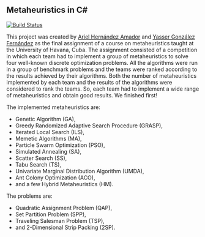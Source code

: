 Metaheuristics in C#
--------------------

[![Build Status](https://travis-ci.org/yasserglez/metaheuristics.svg?branch=master)](https://travis-ci.org/yasserglez/metaheuristics)

This project was created by [Ariel Hernández Amador][gnuaha7] and
[Yasser González Fernández][ygf] as the final assignment of a
course on metaheuristics taught at the University of Havana, Cuba.
The assignment consisted of a competition in which each team had to
implement a group of metaheuristics to solve four well-known discrete
optimization problems. All the algorithms were run in a group of
benchmark problems and the teams were ranked according to the results
achieved by their algorithms. Both the number of metaheuristics
implemented by each team and the results of the algorithms were
considered to rank the teams. So, each team had to implement a wide
range of metaheuristics and obtain good results. We finished first!

The implemented metaheuristics are:

* Genetic Algorithm (GA),
* Greedy Randomized Adaptive Search Procedure (GRASP),
* Iterated Local Search (ILS),
* Memetic Algorithms (MA),
* Particle Swarm Optimization (PSO),
* Simulated Annealing (SA),
* Scatter Search (SS),
* Tabu Search (TS),
* Univariate Marginal Distribution Algorithm (UMDA),
* Ant Colony Optimization (ACO),
* and a few Hybrid Metaheuristics (HM).

The problems are:

* Quadratic Assignment Problem (QAP),
* Set Partition Problem (SPP),
* Traveling Salesman Problem (TSP),
* and 2-Dimensional Strip Packing (2SP).

[gnuaha7]: <mailto:gnuaha7@gmail.com> "Ariel Hernández Amador's Email"
[ygf]: <mailto:ygonzalezfernandez@gmail.com> "Yasser González Fernández's Email"
